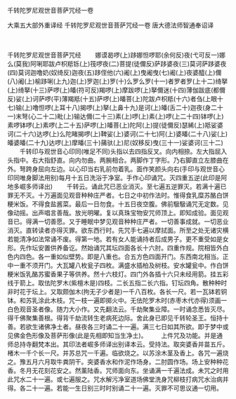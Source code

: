 千转陀罗尼观世音菩萨咒经一卷


大乘五大部外重译经
千转陀罗尼观世音菩萨咒经一卷
唐大德法师智通奉诏译


　　

千转陀罗尼观世音菩萨咒经
　　娜谟曷啰(上)跢娜怛啰耶(余何反)夜(弋可反一)娜么(莫我)阿唎耶跋卢枳羝铄(上)筏啰夜(二)菩提(徒儞反)萨跢婆夜(三)莫诃萨跢婆夜(四)莫诃迦噜奶(奴绮反)迦夜(五)跢侄他(六)阇(上)曳阇曳(七)阇(上)夜婆醯(上)儞(八)阇(上)榆跢唎(上九)迦(上)罗迦(上)罗(十)么罗么罗(十一)者罗者罗(上十二)绮拏(上)绮拏(十三)萨啰(上)皤(符可反)羯啰(上)摩跋啰(上)拏儞迷(十四)薄伽跋底(都儞反)娑(上)诃萨啰(平)薄羯羝(十五)萨啰(上)皤菩(上)陀跋卢枳羝(十六)者刍(上眼十七)输(上)噜怛啰(上耳十八)揭啰(上)拏(上鼻十九)是诃(上)皤(舌二十)迦夜(身二十一)末弩(心二十二)毗(上)输达儞(二十三)素(上)啰(上)素(上)啰(上二十四)钵啰(上)素啰钵啰(上)素啰(上二十五)萨啰(上)皤菩(上)陀阿(上)提(徒儞反)瑟絺(上)羝娑婆诃(二十六)达啰(上)么陀睹揭啰(上)鞞娑(上)婆诃(二十七)阿(上)婆皤(二十八)娑(上)皤婆皤(二十九)达啰(上)摩皤(三十)蒱驮(上)尼(奴移反)曳(三十一)娑婆诃(三十二)
　　千转印与观世音心印同(唯足不同)头指以去四指反叉。向内相捺。左大指屈入头指中。右大指舒直。向内勿曲。两腕相合。两脚作丁字形。乃右脚直立左膝曲在外。弩跨身屈向左边。以心印当右乳前勿着乳。面作笑颜头向右(手印与观世音心印同唯身脚法用别)每月十五日洗浴于净室。手作心印诵咒。灭四重五逆(此印是阿地多崛多师译出)
　　千转云。诵此咒已恶业消灭。至七遍五逆罪灭。若满十遍已罪无不灭。十万遍面见观音种种庄严者。七日之中初作法时。惟得食乳糜苏酪白饼粳米饭。不得食盐酱菜。最后一日勿食。十五日夜空腹。佛前馺馺诵咒无定数。见像动摇。出声唱言善哉。放光明曜。复以真珠宝物安咒师顶上。即知成验。面见观音已。得满一切善愿。又于睡眠中梦见观音种种庄严者。一切善事成就。一切恶业消灭。直转读者亦得灭罪。欲东西行时。先咒手七遍以摩拭面。所至之处无诸灾横若能清净如法常诵不废。得第一地。若有女人能诵持者后成男子。更不重受如是女形。先作坛安置供养备讫。然始诵咒其坛四面各长十六肘。四重作规。院相皆外白色内四色。各一重如似壁势。即是八重也。合五方色四面开门。东西南北相当。正中一重不须开门。大瓦罐八枚瓮子四枚。满盛水插柏及树枝。安水罐瓮中。作白饼粳米饭乳酪苏蜜香果子等供养。然十六枝灯。四门外各插十六只未经用箭。挂五彩线于箭上。取佉陀罗木(紫檀木是)四枝。二长五指二长六指。钉坛四角。散种种时非时花于坛上。又取颇伽木(拘无子少者是)一千八百枚。各长一尺。若一瓦钵若铜钵。和苏乳涂此木枝。咒一枝一遍即掷火中。无佉陀罗木时(赤枣木代亦得)须画一白色观音圣者像。随力大小作。又先翻法云。千劫聚集业障。一时诵念悉皆灭尽。得千佛聚集善根。得背千劫流转生老病死边际。舍此身已即见千转轮圣王。恒持十善。若欲生诸佛净土者。昼夜各三时诵二十一遍。满三七日如其所欲。即于梦中或见佛金色形像及菩萨形像(此是先相即知当生净土)。
　　上件咒及功能。并是通师总持寺翻梵本出。其印法者崛多师译出别译本云。受持法。取突婆香并苗五斤。楮木一千个长一尺。并苏总咒一千遍。临欲烧之。以苏涂木茎及香上。各咒一遍烧之。豫五月六月取牛粪阴干。突婆香水和作泥作场身。二肘圆作场。场上安种种花香。冬月无花刻花安之。然薰陆香。咒师面向东。坐诵满一千遍法成。未咒之时用此咒水二十一遍。或七遍服之。咒水解污净室道场佛堂洗身咒柳枝打病咒水治病并得。各二十一遍。若能一生日别三时时别诵二十一遍。灭罪不可思议通一切用。
